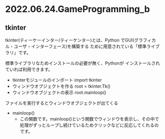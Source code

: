 # 2022.06.24.GameProgramming_b
## tkinter
tkinter(ティーケーインター/ティーケンター)とは、Python
でGUI(グラフィカル・ユーザ・インターフェース)を構築する
ために用意されている「標準ライブラリ」です。

標準ライブラリなためインストールの必要が無く、Pythonが
インストールされていれば利用できます。

- tkinterモジュールのインポート
import tkinter
- ウィンドウオブジェクトを作る
root = tkinter.Tk()
- ウィンドウオブジェクトの表示
root.mainloop()

ファイルを実行するとウィンドウオブジェクトが出てくる

- mainloop()
  - この関数です。mainloop()という関数でウィンドウを表示し、その中で処理がずっとループし続けているためクリックなどに反応してくれるのです。
